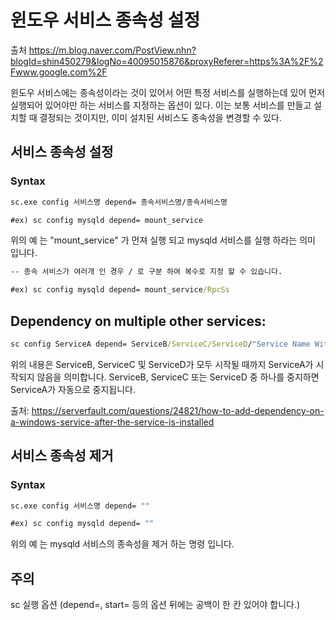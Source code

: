 # 윈도우 서비스 종속성 설정

출처 https://m.blog.naver.com/PostView.nhn?blogId=shin450279&logNo=40095015876&proxyReferer=https%3A%2F%2Fwww.google.com%2F

윈도우 서비스에는 종속성이라는 것이 있어서 어떤 특정 서비스를 실행하는데 있어 먼저 실행되어 있어야만 하는 서비스를 지정하는 옵션이 있다. 이는 보통 서비스를 만들고 설치할 때 결정되는 것이지만, 이미 설치된 서비스도 종속성을 변경할 수 있다.



## 서비스 종속성 설정

### Syntax

```bat
sc.exe config 서비스명 depend= 종속서비스명/종속서비스명

#ex) sc config mysqld depend= mount_service
```

위의 예 는 "mount_service" 가 먼져 실행 되고 mysqld 서비스를 실행 하라는 의미 입니다.



```bat
-- 종속 서비스가 여러개 인 경우 / 로 구분 하여 복수로 지정 할 수 있습니다.

#ex) sc config mysqld depend= mount_service/RpcSs
```



## Dependency on multiple other services:

```bat
sc config ServiceA depend= ServiceB/ServiceC/ServiceD/"Service Name With Spaces"
```

위의 내용은 ServiceB, ServiceC 및 ServiceD가 모두 시작될 때까지 ServiceA가 시작되지 않음을 의미합니다. ServiceB, ServiceC 또는 ServiceD 중 하나를 중지하면 ServiceA가 자동으로 중지됩니다.

출처: https://serverfault.com/questions/24821/how-to-add-dependency-on-a-windows-service-after-the-service-is-installed



## 서비스 종속성 제거

### Syntax

```bat
sc.exe config 서비스명 depend= ""

#ex) sc config mysqld depend= ""
```

위의 예 는 mysqld 서비스의 종속성을 제거 하는 명령 입니다.





## 주의

sc 실행 옵션 (depend=, start= 등의 옵션 뒤에는 공백이 한 칸 있어야 합니다.)





